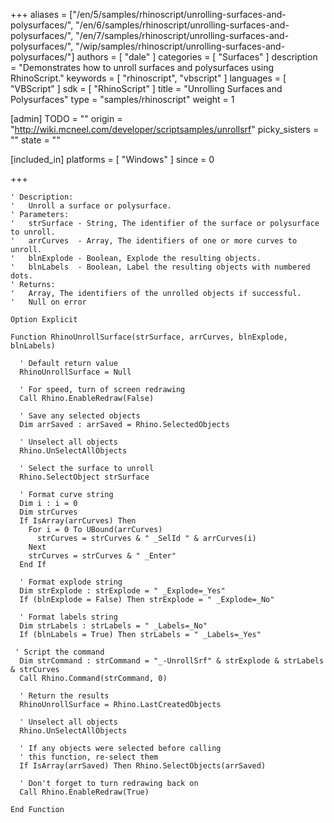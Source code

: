 +++
aliases = ["/en/5/samples/rhinoscript/unrolling-surfaces-and-polysurfaces/", "/en/6/samples/rhinoscript/unrolling-surfaces-and-polysurfaces/", "/en/7/samples/rhinoscript/unrolling-surfaces-and-polysurfaces/", "/wip/samples/rhinoscript/unrolling-surfaces-and-polysurfaces/"]
authors = [ "dale" ]
categories = [ "Surfaces" ]
description = "Demonstrates how to unroll surfaces and polysurfaces using RhinoScript."
keywords = [ "rhinoscript", "vbscript" ]
languages = [ "VBScript" ]
sdk = [ "RhinoScript" ]
title = "Unrolling Surfaces and Polysurfaces"
type = "samples/rhinoscript"
weight = 1

[admin]
TODO = ""
origin = "http://wiki.mcneel.com/developer/scriptsamples/unrollsrf"
picky_sisters = ""
state = ""

[included_in]
platforms = [ "Windows" ]
since = 0

+++

```vbnet
' Description:
'   Unroll a surface or polysurface.
' Parameters:
'   strSurface - String, The identifier of the surface or polysurface to unroll.
'   arrCurves  - Array, The identifiers of one or more curves to unroll.
'   blnExplode - Boolean, Explode the resulting objects.
'   blnLabels  - Boolean, Label the resulting objects with numbered dots.
' Returns:
'   Array, The identifiers of the unrolled objects if successful.
'   Null on error

Option Explicit

Function RhinoUnrollSurface(strSurface, arrCurves, blnExplode, blnLabels)

  ' Default return value  
  RhinoUnrollSurface = Null

  ' For speed, turn of screen redrawing
  Call Rhino.EnableRedraw(False)

  ' Save any selected objects
  Dim arrSaved : arrSaved = Rhino.SelectedObjects

  ' Unselect all objects
  Rhino.UnSelectAllObjects

  ' Select the surface to unroll
  Rhino.SelectObject strSurface

  ' Format curve string
  Dim i : i = 0
  Dim strCurves
  If IsArray(arrCurves) Then
    For i = 0 To UBound(arrCurves)
      strCurves = strCurves & " _SelId " & arrCurves(i)
    Next
    strCurves = strCurves & " _Enter"
  End If

  ' Format explode string
  Dim strExplode : strExplode = " _Explode=_Yes"
  If (blnExplode = False) Then strExplode = " _Explode=_No"

  ' Format labels string
  Dim strLabels : strLabels = " _Labels=_No"
  If (blnLabels = True) Then strLabels = " _Labels=_Yes"

 ' Script the command
  Dim strCommand : strCommand = "_-UnrollSrf" & strExplode & strLabels & strCurves
  Call Rhino.Command(strCommand, 0)

  ' Return the results
  RhinoUnrollSurface = Rhino.LastCreatedObjects

  ' Unselect all objects
  Rhino.UnSelectAllObjects

  ' If any objects were selected before calling
  ' this function, re-select them
  If IsArray(arrSaved) Then Rhino.SelectObjects(arrSaved)

  ' Don't forget to turn redrawing back on
  Call Rhino.EnableRedraw(True)

End Function
```
